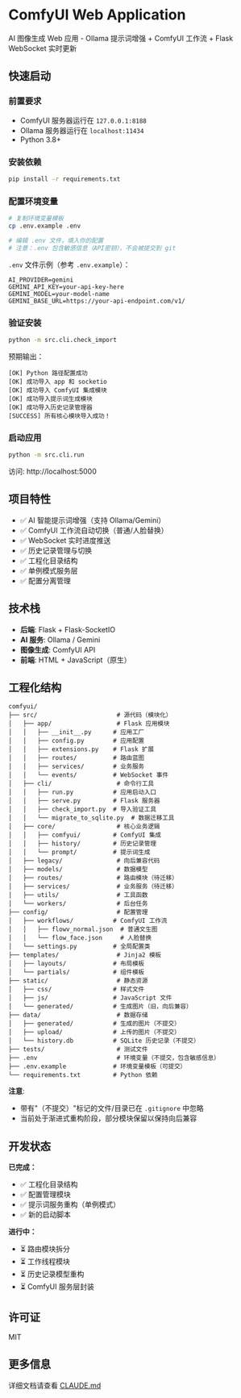 # ComfyUI Web Application

AI 图像生成 Web 应用 - Ollama 提示词增强 + ComfyUI 工作流 + Flask WebSocket 实时更新

## 快速启动

### 前置要求
- ComfyUI 服务器运行在 `127.0.0.1:8188`
- Ollama 服务器运行在 `localhost:11434`
- Python 3.8+

### 安装依赖

```bash
pip install -r requirements.txt
```

### 配置环境变量

```bash
# 复制环境变量模板
cp .env.example .env

# 编辑 .env 文件，填入你的配置
# 注意：.env 包含敏感信息（API密钥），不会被提交到 git
```

`.env` 文件示例（参考 `.env.example`）：

```env
AI_PROVIDER=gemini
GEMINI_API_KEY=your-api-key-here
GEMINI_MODEL=your-model-name
GEMINI_BASE_URL=https://your-api-endpoint.com/v1/
```

### 验证安装

```bash
python -m src.cli.check_import
```

预期输出：
```
[OK] Python 路径配置成功
[OK] 成功导入 app 和 socketio
[OK] 成功导入 ComfyUI 集成模块
[OK] 成功导入提示词生成模块
[OK] 成功导入历史记录管理器
[SUCCESS] 所有核心模块导入成功！
```

### 启动应用

```bash
python -m src.cli.run
```

访问: http://localhost:5000

## 项目特性

- ✅ AI 智能提示词增强（支持 Ollama/Gemini）
- ✅ ComfyUI 工作流自动切换（普通/人脸替换）
- ✅ WebSocket 实时进度推送
- ✅ 历史记录管理与切换
- ✅ 工程化目录结构
- ✅ 单例模式服务层
- ✅ 配置分离管理

## 技术栈

- **后端**: Flask + Flask-SocketIO
- **AI 服务**: Ollama / Gemini
- **图像生成**: ComfyUI API
- **前端**: HTML + JavaScript（原生）

## 工程化结构

```
comfyui/
├── src/                      # 源代码（模块化）
│   ├── app/                  # Flask 应用模块
│   │   ├── __init__.py      # 应用工厂
│   │   ├── config.py        # 应用配置
│   │   ├── extensions.py    # Flask 扩展
│   │   ├── routes/          # 路由蓝图
│   │   ├── services/        # 业务服务
│   │   └── events/          # WebSocket 事件
│   ├── cli/                  # 命令行工具
│   │   ├── run.py           # 应用启动入口
│   │   ├── serve.py         # Flask 服务器
│   │   ├── check_import.py  # 导入验证工具
│   │   └── migrate_to_sqlite.py  # 数据迁移工具
│   ├── core/                 # 核心业务逻辑
│   │   ├── comfyui/         # ComfyUI 集成
│   │   ├── history/         # 历史记录管理
│   │   └── prompt/          # 提示词生成
│   ├── legacy/               # 向后兼容代码
│   ├── models/               # 数据模型
│   ├── routes/               # 路由模块（待迁移）
│   ├── services/             # 业务服务（待迁移）
│   ├── utils/                # 工具函数
│   └── workers/              # 后台任务
├── config/                   # 配置管理
│   ├── workflows/           # ComfyUI 工作流
│   │   ├── flowv_normal.json  # 普通文生图
│   │   └── flow_face.json     # 人脸替换
│   └── settings.py          # 全局配置类
├── templates/                # Jinja2 模板
│   ├── layouts/             # 布局模板
│   └── partials/            # 组件模板
├── static/                   # 静态资源
│   ├── css/                 # 样式文件
│   ├── js/                  # JavaScript 文件
│   └── generated/           # 生成图片（旧，向后兼容）
├── data/                     # 数据存储
│   ├── generated/           # 生成的图片（不提交）
│   ├── upload/              # 上传的图片（不提交）
│   └── history.db           # SQLite 历史记录（不提交）
├── tests/                    # 测试文件
├── .env                      # 环境变量（不提交，包含敏感信息）
├── .env.example             # 环境变量模板（可提交）
└── requirements.txt         # Python 依赖
```

**注意**:
- 带有"（不提交）"标记的文件/目录已在 `.gitignore` 中忽略
- 当前处于渐进式重构阶段，部分模块保留以保持向后兼容

## 开发状态

**已完成：**
- ✅ 工程化目录结构
- ✅ 配置管理模块
- ✅ 提示词服务重构（单例模式）
- ✅ 新的启动脚本

**进行中：**
- ⏳ 路由模块拆分
- ⏳ 工作线程模块
- ⏳ 历史记录模型重构
- ⏳ ComfyUI 服务层封装

## 许可证

MIT

## 更多信息

详细文档请查看 [CLAUDE.md](./CLAUDE.md)
